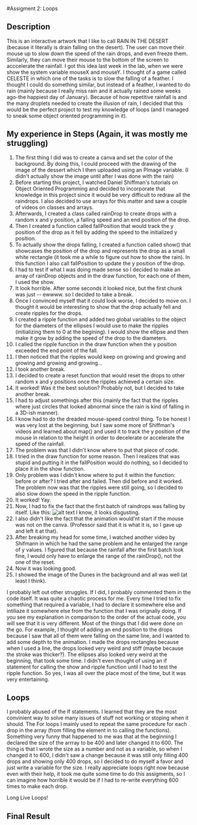 #Assigment 2: Loops

## Description
This is an interactive artwork that I like to call RAIN IN THE DESERT (because it literally is drain falling on the desert). The user can move their mouse up to
slow down the speed of the rain drops, and even freeze them. Similarly, they can move their mouse to the bottom of the screen to acccelerate the rainfall. I got
this idea last week in the lab, when we were show the system variable mouseX and mouseY. I thought of a game called CELESTE in which one of the tasks is to slow
the falling of a feather. I thought I could do something similar, but instead of a feather, I wanted to do rain (mainly because I really miss rain and it actually
rained some weeks ago-the happiest day of January). Because of how repetitive rainfall is and the many droplets needed to create the illusion of rain, I decided
that this would be the perfect project to test my knowledge of loops (and I managed to sneak some object oriented programming in it).

## My experience in Steps  (Again, it was mostly me struggling)

1. The first thing I did was to create a canva and set the color of the background. By doing this, I could proceed with the drawing of the image of the dessert
which I then uploaded using an PImage variable. (I didn't actually show the image until after I was done with the rain)
2. Before starting this project, I watched Daniel Shiffman's tutorials on Object Oriented Programming and decided to incorporate that knowledge in this project
since it would be very difficult to redraw all the raindrops. I also decided to use arrays for this matter and saw a couple of videos on classes and arrays.
3. Afterwards, I created a class called rainDrop to create drops with a random x and y position, a falling speed and an end position of the drop. 
4. Then I created a function called fallPosition that would track the y position of the drop as it fell by adding the speed to the initialized y position.
5. To actually show the drops falling, I created a function called show() that showcases the position of the drop and represents the drop as a small white 
rectangle (it took me a while to figure out how to show the rain). In this function I also call fallPosition to update the y position of the drop.
6. I had to test if what I was doing made sense so I decided to make an array of rainDrop objects and in the draw function, for each one of them, I used the show.
7. It look horrible. After some seconds it looked nice, but the first chunk was just -- ewwww.  so I decided to take a break.
8. Once I convinced myself that it could look worse, I decided to move on. I thought it would be interesting to show that the drop actually fell and create ripples
for the drops. 
9. I created a ripple function and added two global variables to the object for the diameters of the ellipses I would use to make the ripples (initializing them to
0 at the begining). I would show the ellipse and then make it grow by adding the speed of the drop to the diameters.  
10. I called the ripple function in the draw function when the y position exceeded the end point of the fall. 
11. I then noticed that the ripples would keep on growing and growing and growing and growing and growing...
12. I took another break.
13. I decided to create a reset function that would reset the drops to other random x and y positions once the ripples achieved a certain size.
14. It worked! Was it the best solution? Probably not, but I decided to take another break.
15. I had to adjust somethings after this (mainly the fact that the ripples where just circles that looked abnormal since the rain is kind of falling in a 3D-ish 
manner).
16. I know had to do the dreaded mouse-speed control thing. To be honest I was very lost at the beginning, but I saw some more of Shiffman's videos and learned 
about map() and used it to track the y position of the mouse in relation to the height in order to decelerate or accelerate the speed of the rainfall. 
17. The problem was that I didn't know where to put that piece of code.
18. I tried in the draw function for some reason. Then I realizes that was stupid and putting it in the fallPosition would do nothing, so I decided to place it in
the show function.
19. Only problem was I didn't know where to put it within the function: before or after? I tried after and failed. Then did before and it worked. The problem now 
was that the ripples were still going, so I decided to also slow down the speed in the ripple function. 
20. It worked! Yay. 
21. Now, I had to fix the fact that the first batch of raindrops was falling by itself. Like this:
![alt text]()
I know, it looks disgusting.
22. I also didn't like the fact that the animation would'nt start if the mouse was not on the canva. (Professor said that it is what it is, so I gave up and left 
it at that). 
23. After breaking my head for some time, I watched another video by Shifmann in which he had the same problem and he enlarged the range of y values. I figured 
that because the rainfall after the first batch look fine, I would only have to enlarge the range of the rainDrop(), not the one of the reset. 
24. Now it was looking good.
25. I showed the image of the Dunes in the background and all was well (at least I think). 

I probably left out other struggles. If I did, I probably commented them in the code itself. It was quite a chaotic process for me. Every time I tried to fix 
something that required a variable, I had to declare it somewhere else and intiliaze it somewhere else from the function that I was orignally doing. If you see
my explanation in comparison to the order of the actual code, you will see that it is very different. Most of the things that I did were done on the go. For 
example, I thought of adding an end position to the drops because I saw that all of them were falling on the same line, and I wanted to add some depth to the 
animation. I made the drops rectangles because when I used a line, the drops looked very weird and stiff (maybe because the stroke was thicker?). The ellipses also 
looked very weird at the beginning, that took some time. I didn't even thought of using an if statement for calling the show and ripple function until I had to test
the ripple function. So yes, I was all over the place most of the time, but it was very entertaining.

## Loops
I probably abused of the If statements. I learned that they are the most convinient way to solve many issues of stuff not working or stoping when it should. 
The For loops I mainly used to repeat the same procedure for each drop in the array (from filling the element in to calling the functions). Something very funny 
that happened to me was that at the beginning I declared the size of the arrray to be 400 and later changed it to 600. The thing is that I wrote the size as a 
number and not as a variable, so when I changed it to 600, I didn't saw a change because it was still only filling 400 drops and showing only 400 drops, so I 
decided to do myself a favor and just write a variable for the size. I really appreciate loops right now because even with their help, it took me quite some time
to do this assigments, so I can imagine how horrible it would be if I had to re-write everything 600 times to make each drop. 

Long Live Loops!


## Final Result
